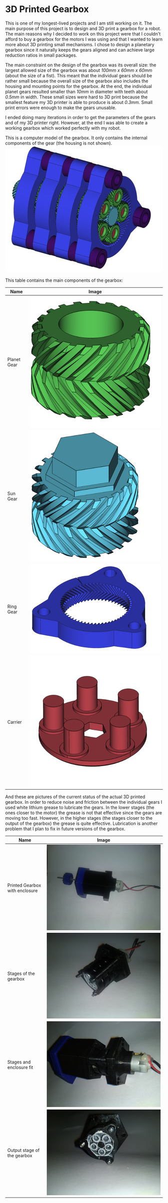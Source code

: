# 3D Printed Gearbox

This is one of my longest-lived projects and I am still working on it.
The main purpose of this project is to design and 3D print a gearbox for a robot.
The main reasons why I decided to work on this project were that I couldn't afford to buy a gearbox for the motors I was using and that I wanted to learn more about 3D printing small mechanisms.
I chose to design a planetary gearbox since it naturally keeps the gears aligned and can achieve large reduction ratios in small packages.

The main constraint on the design of the gearbox was its overall size: the largest allowed size of the gearbox was about *100mm x 60mm x 60mm* (about the size of a fist).
This meant that the individual gears should be rather small because the overall size of the gearbox also includes the housing and mounting points for the gearbox.
At the end, the individual planet gears resulted smaller than *10mm* in diameter with teeth about *0.5mm* in width.
These small sizes were hard to 3D print because the smallest feature my 3D printer is able to produce is about *0.3mm*.
Small print errors were enough to make the gears unusable.

I ended doing many iterations in order to get the parameters of the gears and of my 3D printer right.
However, at the end I was able to create a working gearbox which worked perfectly with my robot.


This is a computer model of the gearbox.
It only contains the internal components of the gear (the housing is not shown).
![Image](./images/Gearbox6.png )


This table contains the main components of the gearbox:

| Name                     |  Image                      |
|--------------------------|-----------------------------|
| Planet Gear              | ![Image][Planet Gear]       |
| Sun Gear                 | ![Image][Sun Gear]          |
| Ring Gear                | ![Image][Ring Gear]         |
| Carrier                  | ![Image][Carrier]           |

<!-- TODO: Talk about chamfers on gear teeth in order to improve meshing by reducing printing errors -->

And these are pictures of the current status of the actual 3D printed gearbox.
In order to reduce noise and friction between the individual gears I used white lithium grease to lubricate the gears.
In the lower stages (the ones closer to the motor) the grease is not that effective since the gears are moving too fast.
However, in the higher stages (the stages closer to the output of the gearbox) the grease is quite effective.
Lubrication is another problem that I plan to fix in future versions of the gearbox.

| Name                              |  Image                             |
|-----------------------------------|------------------------------------|
| Printed Gearbox with enclosure    | ![Image][Printed Gearbox]          |
| Stages of the gearbox             | ![Image][Printed Gearbox Front2]   |
| Stages and enclosure fit          | ![Image][Printed Gearbox Fit]      |
| Output stage of the gearbox       | ![Image][Printed Gearbox Front1]   |



<!-- TODO: Add more stuff about the printed gearbox-->
<!-- TODO: Add videos of the robot working with the printed gearbox-->









[Sun Gear]: ./images/Sun.png
[Planet Gear]: ./images/Planet.png
[Ring Gear]: ./images/Ring.png
[Carrier]: ./images/Carrier.png
[Stage1]: ./images/Stage1.png
[Stage2]: ./images/Stage2.png

[Printed Gearbox]: ./images/PrintedGearbox.jpg
[Printed Gearbox Fit]: ./images/PrintedGearFit.jpg
[Printed Gearbox Front1]: ./images/PrintedGearFront1.jpg
[Printed Gearbox Front2]: ./images/PrintedGearFront2.jpg
